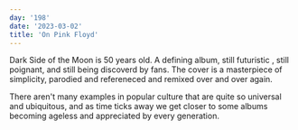 ```yaml
---
day: '198'
date: '2023-03-02'
title: 'On Pink Floyd'
---
```


Dark Side of the Moon is 50 years old. A defining album, still futuristic , still poignant, and still being discoverd by fans. The cover is a masterpiece of simplicity, parodied and refereneced and remixed over and over again.

There aren't many examples in popular culture that are quite so universal and ubiquitous, and as time ticks away we get closer to some albums becoming ageless and appreciated by every generation.

